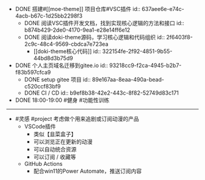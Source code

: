 - DONE 搭建#[[moe-theme]] 项目仓库#VSC插件
  id:: 637aee6e-e74c-4acb-b67c-1d25bb2298f3
	- DONE 阅读VSC插件开发文档，找到实现核心逻辑的方法和接口
	  id:: b874b429-2de0-4170-9ea1-e28e14ff6e12
	- DONE 阅读doki-theme源码，学习核心逻辑和代码组织
	  id:: 2f6403f8-2c9c-48c4-9569-cbdca7e723ea
		- [[doki-theme核心代码]]
		  id:: 322154fe-2f92-4851-9b55-44bd8d3b75d9
- DONE 个人主页域名迁移到gitee.io
  id:: 93218cc9-f2ca-4945-b2b7-f83b597cfca9
	- DONE setup gitee 项目
	  id:: 89e167aa-8eaa-490a-bead-c520ccf83bf9
	- DONE CI / CD
	  id:: b9ef8b38-42e2-443c-8f82-52749d83c171
- DONE 18:00-19:00 #健身 #功能性训练
- ---
- #灵感 #project 考虑做个用来追剧或订阅动漫的产品
	- VSCode插件
		- 类似【韭菜盒子】
		- 可以浏览正在更新的动漫
		- 可以自动统合资源
		- 可以订阅 / 收藏等
	- GitHub Actions
		- 配合win11的Power Automate，推送订阅内容